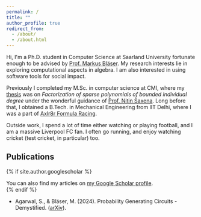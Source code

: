 ```yaml
---
permalink: /
title: ""
author_profile: true
redirect_from: 
  - /about/
  - /about.html
---
```


Hi, I'm a Ph.D. student in Computer Science at Saarland University fortunate enough to be advised by [Prof. Markus Bl&auml;ser](https://cc.cs.uni-saarland.de/). My research interests lie in exploring computational aspects in algebra. I am also interested in using software tools for social impact.

Previously I completed my M.Sc. in computer science at CMI, where my [thesis](https://www.cse.iitk.ac.in/users/nitin/theses/agarwal-2022.pdf) was on _Factorization of sparse polynomials of bounded individual degree_ under the wonderful guidance of [Prof. Nitin Saxena](https://www.cse.iitk.ac.in/users/nitin/). Long before that, I obtained a B.Tech. in Mechanical Engineering from IIT Delhi, where I was a part of [Axlr8r Formula Racing](https://automobileclub.iitd.ac.in/). 

Outside work, I spend a lot of time either watching or playing football, and I am a massive Liverpool FC fan. I often go running, and enjoy watching cricket (test cricket, in particular) too.

Publications
------

{% if site.author.googlescholar %}
  <div class="wordwrap">You can also find my articles on <a href="{{site.author.googlescholar}}">my Google Scholar profile</a>.</div>
{% endif %}

* Agarwal, S., & Bläser, M. (2024). Probability Generating Circuits - Demystified. ([arXiv](https://arxiv.org/pdf/2404.02912.pdf)).
